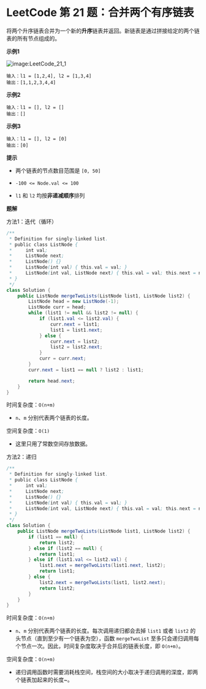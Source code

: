 # LeetCode 第 21 题：合并两个有序链表

将两个升序链表合并为一个新的**升序**链表并返回。新链表是通过拼接给定的两个链表的所有节点组成的。 

**示例1**

![image:LeetCode_21_1](https://github.com/TomatoZ7/notes-of-tz/blob/master/DataStructuresAndAlgorithms/LeetCode/images/LeetCode_21_1.jpg)

```
输入：l1 = [1,2,4], l2 = [1,3,4]
输出：[1,1,2,3,4,4]
```

**示例2**

```
输入：l1 = [], l2 = []
输出：[]
```

**示例3**

```
输入：l1 = [], l2 = [0]
输出：[0]
```

**提示**

+ 两个链表的节点数目范围是 `[0, 50]`

+ `-100 <= Node.val <= 100`

+ `l1` 和 `l2` 均按**非递减顺序**排列

**题解**

方法1：迭代（循环）

```java
/**
 * Definition for singly-linked list.
 * public class ListNode {
 *     int val;
 *     ListNode next;
 *     ListNode() {}
 *     ListNode(int val) { this.val = val; }
 *     ListNode(int val, ListNode next) { this.val = val; this.next = next; }
 * }
 */
class Solution {
    public ListNode mergeTwoLists(ListNode list1, ListNode list2) {
        ListNode head = new ListNode(-1);
        ListNode curr = head;
        while (list1 != null && list2 != null) {
            if (list1.val <= list2.val) {
                curr.next = list1;
                list1 = list1.next;
            } else {
                curr.next = list2;
                list2 = list2.next;
            }
            curr = curr.next;
        }
        curr.next = list1 == null ? list2 : list1;

        return head.next;
    }
}
```

时间复杂度：`O(n+m)`

+ `n`、`m` 分别代表两个链表的长度。

空间复杂度：`O(1)`

+ 这里只用了常数空间存放数据。

方法2：递归

```java
/**
 * Definition for singly-linked list.
 * public class ListNode {
 *     int val;
 *     ListNode next;
 *     ListNode() {}
 *     ListNode(int val) { this.val = val; }
 *     ListNode(int val, ListNode next) { this.val = val; this.next = next; }
 * }
 */
class Solution {
    public ListNode mergeTwoLists(ListNode list1, ListNode list2) {
        if (list1 == null) {
            return list2;
        } else if (list2 == null) {
            return list1;
        } else if (list1.val <= list2.val) {
            list1.next = mergeTwoLists(list1.next, list2);
            return list1;
        } else {
            list2.next = mergeTwoLists(list1, list2.next);
            return list2;
        }
    }
}
```

时间复杂度：`O(n+m)`

+ `n`、`m` 分别代表两个链表的长度。每次调用递归都会去掉 `list1` 或者 `list2` 的头节点（直到至少有一个链表为空），函数 `mergeTwoList` 至多只会递归调用每个节点一次。因此，时间复杂度取决于合并后的链表长度，即 `O(n+m)`。

空间复杂度：`O(n+m)`

+ 递归调用函数时需要消耗栈空间，栈空间的大小取决于递归调用的深度，即两个链表加起来的长度~。
